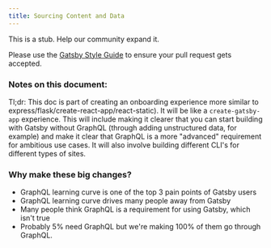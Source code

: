 ```yaml
---
title: Sourcing Content and Data
---
```


This is a stub. Help our community expand it.

Please use the [Gatsby Style Guide](/docs/contributing/gatsby-style-guide.md/) to ensure your
pull request gets accepted.

### Notes on this document:

Tl;dr: This doc is part of creating an onboarding experience more similar to express/flask/create-react-app/react-static). It will be like a `create-gatsby-app` experience. This will include making it clearer that you can start building with Gatsby without GraphQL (through adding unstructured data, for example) and make it clear that GraphQL is a more "advanced" requirement for ambitious use cases. It will also involve building different CLI's for different types of sites.

### Why make these big changes?

- GraphQL learning curve is one of the top 3 pain points of Gatsby users
- GraphQL learning curve drives many people away from Gatsby
- Many people think GraphQL is a requirement for using Gatsby, which isn't true
- Probably 5% need GraphQL but we're making 100% of them go through GraphQL.
